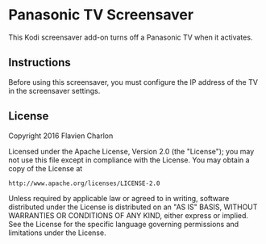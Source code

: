 Panasonic TV Screensaver
========================

This Kodi screensaver add-on turns off a Panasonic TV when it activates.

Instructions
------------

Before using this screensaver, you must configure the IP address of the TV in the screensaver settings.

License
-------

Copyright 2016 Flavien Charlon

Licensed under the Apache License, Version 2.0 (the "License"); you may not use this file except in compliance with the License. You may obtain a copy of the License at

    http://www.apache.org/licenses/LICENSE-2.0

Unless required by applicable law or agreed to in writing, software distributed under the License is distributed on an "AS IS" BASIS, WITHOUT WARRANTIES OR CONDITIONS OF ANY KIND, either express or implied. See the License for the specific language governing permissions and limitations under the License.
